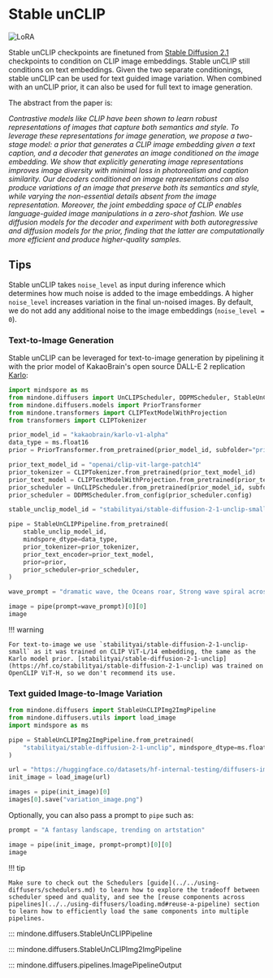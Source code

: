 <!--Copyright 2024 The HuggingFace Team. All rights reserved.

Licensed under the Apache License, Version 2.0 (the "License"); you may not use this file except in compliance with
the License. You may obtain a copy of the License at

http://www.apache.org/licenses/LICENSE-2.0

Unless required by applicable law or agreed to in writing, software distributed under the License is distributed on
an "AS IS" BASIS, WITHOUT WARRANTIES OR CONDITIONS OF ANY KIND, either express or implied. See the License for the
specific language governing permissions and limitations under the License.
-->

# Stable unCLIP

<div class="flex flex-wrap space-x-1">
  <img alt="LoRA" src="https://img.shields.io/badge/LoRA-d8b4fe?style=flat"/>
</div>

Stable unCLIP checkpoints are finetuned from [Stable Diffusion 2.1](./stable_diffusion/stable_diffusion_2.md) checkpoints to condition on CLIP image embeddings.
Stable unCLIP still conditions on text embeddings. Given the two separate conditionings, stable unCLIP can be used
for text guided image variation. When combined with an unCLIP prior, it can also be used for full text to image generation.

The abstract from the paper is:

*Contrastive models like CLIP have been shown to learn robust representations of images that capture both semantics and style. To leverage these representations for image generation, we propose a two-stage model: a prior that generates a CLIP image embedding given a text caption, and a decoder that generates an image conditioned on the image embedding. We show that explicitly generating image representations improves image diversity with minimal loss in photorealism and caption similarity. Our decoders conditioned on image representations can also produce variations of an image that preserve both its semantics and style, while varying the non-essential details absent from the image representation. Moreover, the joint embedding space of CLIP enables language-guided image manipulations in a zero-shot fashion. We use diffusion models for the decoder and experiment with both autoregressive and diffusion models for the prior, finding that the latter are computationally more efficient and produce higher-quality samples.*

## Tips

Stable unCLIP takes  `noise_level` as input during inference which determines how much noise is added to the image embeddings. A higher `noise_level` increases variation in the final un-noised images. By default, we do not add any additional noise to the image embeddings (`noise_level = 0`).

### Text-to-Image Generation
Stable unCLIP can be leveraged for text-to-image generation by pipelining it with the prior model of KakaoBrain's open source DALL-E 2 replication [Karlo](https://huggingface.co/kakaobrain/karlo-v1-alpha):

```python
import mindspore as ms
from mindone.diffusers import UnCLIPScheduler, DDPMScheduler, StableUnCLIPPipeline
from mindone.diffusers.models import PriorTransformer
from mindone.transformers import CLIPTextModelWithProjection
from transformers import CLIPTokenizer

prior_model_id = "kakaobrain/karlo-v1-alpha"
data_type = ms.float16
prior = PriorTransformer.from_pretrained(prior_model_id, subfolder="prior", mindspore_dtype=data_type)

prior_text_model_id = "openai/clip-vit-large-patch14"
prior_tokenizer = CLIPTokenizer.from_pretrained(prior_text_model_id)
prior_text_model = CLIPTextModelWithProjection.from_pretrained(prior_text_model_id, mindspore_dtype=data_type)
prior_scheduler = UnCLIPScheduler.from_pretrained(prior_model_id, subfolder="prior_scheduler")
prior_scheduler = DDPMScheduler.from_config(prior_scheduler.config)

stable_unclip_model_id = "stabilityai/stable-diffusion-2-1-unclip-small"

pipe = StableUnCLIPPipeline.from_pretrained(
    stable_unclip_model_id,
    mindspore_dtype=data_type,
    prior_tokenizer=prior_tokenizer,
    prior_text_encoder=prior_text_model,
    prior=prior,
    prior_scheduler=prior_scheduler,
)

wave_prompt = "dramatic wave, the Oceans roar, Strong wave spiral across the oceans as the waves unfurl into roaring crests; perfect wave form; perfect wave shape; dramatic wave shape; wave shape unbelievable; wave; wave shape spectacular"

image = pipe(prompt=wave_prompt)[0][0]
image
```

!!! warning

	For text-to-image we use `stabilityai/stable-diffusion-2-1-unclip-small` as it was trained on CLIP ViT-L/14 embedding, the same as the Karlo model prior. [stabilityai/stable-diffusion-2-1-unclip](https://hf.co/stabilityai/stable-diffusion-2-1-unclip) was trained on OpenCLIP ViT-H, so we don't recommend its use.



### Text guided Image-to-Image Variation

```python
from mindone.diffusers import StableUnCLIPImg2ImgPipeline
from mindone.diffusers.utils import load_image
import mindspore as ms

pipe = StableUnCLIPImg2ImgPipeline.from_pretrained(
    "stabilityai/stable-diffusion-2-1-unclip", mindspore_dtype=ms.float16, variant="fp16"
)

url = "https://huggingface.co/datasets/hf-internal-testing/diffusers-images/resolve/main/stable_unclip/tarsila_do_amaral.png"
init_image = load_image(url)

images = pipe(init_image)[0]
images[0].save("variation_image.png")
```

Optionally, you can also pass a prompt to `pipe` such as:

```python
prompt = "A fantasy landscape, trending on artstation"

image = pipe(init_image, prompt=prompt)[0][0]
image
```

!!! tip

    Make sure to check out the Schedulers [guide](../../using-diffusers/schedulers.md) to learn how to explore the tradeoff between scheduler speed and quality, and see the [reuse components across pipelines](../../using-diffusers/loading.md#reuse-a-pipeline) section to learn how to efficiently load the same components into multiple pipelines.

::: mindone.diffusers.StableUnCLIPPipeline

::: mindone.diffusers.StableUnCLIPImg2ImgPipeline

::: mindone.diffusers.pipelines.ImagePipelineOutput
